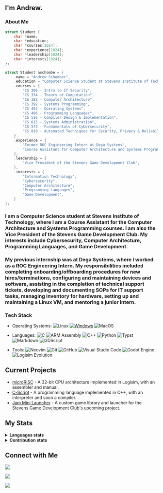 ## I'm Andrew.

### About Me

<!-- - Computer Science Student at Stevens Institute of Technology
- CS382 and CS392 Course Assistant
- Vice President of the Stevens Game Development Club -->

```c
struct Student {
    char *name;
    char *education;
    char *courses[1024];
    char *experience[1024];
    char *leadership[1024];
    char *interests[1024];
};

struct Student aschombe = {
    .name = "Andrew Schomber",
    .education = "Computer Science Student at Stevens Institute of Technology",
    .courses = {
        "CS 306 - Intro to IT Security",
        "CS 334 - Theory of Computation",
        "CS 382 - Computer Architecture",
        "CS 392 - Systems Programming",
        "CS 492 - Operating Systems",
        "CS 496 - Programming Languages",
        "CS 516 - Compiler Design & Implementation",
        "CS 615 - Systems Administration",
        "CS 573 - Fundamentals of Cybersecurity",
        "CS 810 - Automated Techniques for Security, Privacy & Reliability",
    }
    .experience = {
        "Former ROC Engineering Intern at Dega Systems",
        "Course Assistant for Computer Architecture and Systems Programming Courses",
    },
    .leadership = {
        "Vice President of the Stevens Game Development Club",
    },
    .interests = {
        "Information Technology",
        "Cybersecurity",
        "Computer Architecture",
        "Programming Languages",
        "Game Development",
    }
};
```

<h3>I am a Computer Science student at Stevens Institute of Technology, where I am a Course Assistant for the Computer Architecture and Systems Programming courses. I am also the Vice President of the Stevens Game Development Club. My interests include Cybersecurity, Computer Architecture, Programming Languages, and Game Development.</h3>
<h3>My previous internship was at Dega Systems, where I worked as a ROC Engineering Intern. My responsibilities included completing onboarding/offboarding procedures for new hires/terminations, configuring and maintaining devices and software, assisting in the completion of technical support tickets, developing and documenting SOPs for IT support tasks, managing inventory for hardware, setting up and maintaining a Linux VM, and mentoring a junior intern.</h3>

### Tech Stack
- Operating Systems:
    ![Linux](https://img.shields.io/badge/-Linux-333333?style=flat&logo=linux)
    [![Windows](https://custom-icon-badges.demolab.com/badge/Windows-333333?logo=windows&logoColor=white)](#)
    ![MacOS](https://img.shields.io/badge/-MacOS-333333?style=flat&logo=apple)

- Languages:
    ![C](https://img.shields.io/badge/-C-333333?style=flat&logo=c)
    ![ARM Assembly](https://img.shields.io/badge/-ARM_Assembly-333333?style=flat&logo=ARM)
    ![C++](https://img.shields.io/badge/-C++-333333?logo=cplusplus&logoColor=blue)
    ![Python](https://img.shields.io/badge/-Python-333333?style=flat&logo=python)
    ![Typst](https://img.shields.io/badge/-Typst-333333?style=flat&logo=Typst)
    ![Markdown](https://img.shields.io/badge/-Markdown-333333?style=flat&logo=markdown)
    ![GDScript](https://img.shields.io/badge/-GDScript-333333?style=flat&logo=godotengine)
    
- Tools:
    ![Neovim](https://img.shields.io/badge/-Neovim-333333?style=flat&logo=neovim)
    ![Git](https://img.shields.io/badge/-Git-333333?style=flat&logo=git)
    ![GitHub](https://img.shields.io/badge/-GitHub-333333?style=flat&logo=github)
    ![Visual Studio Code](https://custom-icon-badges.demolab.com/badge/VSCode-333333.svg?logo=vsc&logoColor=blue)
    ![Godot Engine](https://img.shields.io/badge/-Godot_Engine-333333?style=flat&logo=godotengine)
    ![Logisim Evolution](https://img.shields.io/badge/-Logisim--Evolution-333333?style=flat&logo=logisim-evolution)

## Current Projects
- [microRISC](https://github.com/aschombe/microRISC) - A 32-bit CPU architecture implemented in Logisim, with an assembler and manual.
- [C-Script](https://github.com/aschombe/C-Script) - A programming language implemented in C++, with an interpreter and soon a compiler.
- [Jam Mini Launcher](https://github.com/aschombe/jam-mini-launcher) - A custom game library and launcher for the Stevens Game Development Club's upcoming project.

## My Stats
<details>
  <summary><b>Languages stats</b></summary>
  <br/>
    <picture align="right">
    <source media="(prefers-color-scheme: dark)" srcset="https://github-profile-summary-cards.vercel.app/api/cards/most-commit-language?username=aschombe&theme=nord_dark">
    <source media="(prefers-color-scheme: light)"srcset="https://github-profile-summary-cards.vercel.app/api/cards/most-commit-language?username=aschombe&theme=nord_bright">
    <img alt="Most commit languages" src="https://github-profile-summary-cards.vercel.app/api/cards/most-commit-language?username=aschombe&theme=nord_dark">
  </picture>
  <picture align="left">
    <source media="(prefers-color-scheme: dark)" srcset="https://github-profile-summary-cards.vercel.app/api/cards/repos-per-language?username=aschombe&theme=nord_dark">
    <source media="(prefers-color-scheme: light)"srcset="https://github-profile-summary-cards.vercel.app/api/cards/repos-per-language?username=aschombe&theme=nord_bright">
    <img alt="Repos per language" src="https://github-profile-summary-cards.vercel.app/api/cards/repos-per-language?username=aschombe&theme=nord_dark">
  </picture>
</details>

<details>
  <summary><b>Contribution stats</b></summary>
  <br/>
  <picture>
    <source media="(prefers-color-scheme: dark)" srcset="https://github-profile-summary-cards.vercel.app/api/cards/profile-details?username=aschombe&theme=nord_dark">
    <source media="(prefers-color-scheme: light)"srcset="https://github-profile-summary-cards.vercel.app/api/cards/profile-details?username=aschombe&theme=nord_bright">
    <img alt="My GitHub Stats" src="https://github-profile-summary-cards.vercel.app/api/cards/profile-details?username=aschombe&theme=nord_dark">
  </picture>
</details>

## Connect with Me

<a href="https://aschombe.github.io"><img src="https://img.shields.io/badge/Website-aschombe.github.io-333333?style=flat-square&logo=Firefox&logoColor=orange"/></a>

<a href="https://www.linkedin.com/in/andrew-schomber/"><img src="https://img.shields.io/badge/LinkedIn-andrew--schomber-333333?style=flat-squaree&logo=linkedin&logoColor=white"/></a>

<a href="mailto:aschombe@stevens.edu"><img src="https://img.shields.io/badge/Gmail-aschombe@stevens.edu-333333?style=flat-square&logo=Gmail"/></a>